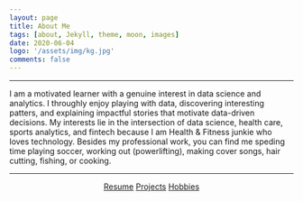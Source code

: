 ```yaml
---
layout: page
title: About Me
tags: [about, Jekyll, theme, moon, images]
date: 2020-06-04
logo: '/assets/img/kg.jpg'
comments: false
---
```

<hr/>

I am a motivated learner with a genuine interest in data science and analytics. I throughly enjoy playing with data, discovering interesting patters, and explaining impactful stories that motivate data-driven decisions. My interests lie in the intersection of data science, health care, sports analytics, and fintech because I am Health & Fitness junkie who loves technology. Besides my professional work, you can find me speding time playing soccer, working out (powerlifting), making cover songs, hair cutting, fishing, or cooking. 

<hr/>
<center>
    <div class="btn-group">
        <a href="https://drive.google.com/file/d/1HwtFZakjX33izlvDOSXFG6ogL1QqperS/view" class="btn btn-primary">Resume</a>
        <a href="https://gurungkshitij.github.io//posts/" class="btn btn-primary">Projects</a>
        <a href="https://gurungkshitij.github.io/projects/" class="btn btn-primary"> Hobbies</a>    
    </div>
</center>
